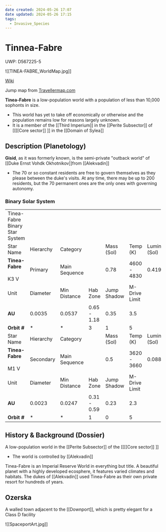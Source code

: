 ```yaml
---
date created: 2024-05-26 17:07
date updated: 2024-05-26 17:15
tags:
  - Invasive_Species
---
```

# Tinnea-Fabre
UWP: D567225-5

![[TINEA-FABRE_WorldMap.jpg]]

[Wiki](https://wiki.travellerrpg.com/Tinea-Fabre_(world))

Jump map from [Travellermap.com](https://travellermap.com/go/Core/0910)

**Tinea-Fabre** is a low-population world with a population of less than 10,000 sophonts in size.

- This world has yet to take off economically or otherwise and the population remains low for reasons largely unknown.
- It is a member of the [[Third Imperium]] in the [[Perite Subsector]] of [[[[Core sector]] ]] in the [[Domain of Sylea]]

## Description (Planetology)

**Gisid**, as it was formerly known, is the semi-private "outback world" of [[Duke Ernst Vohdk Okhotnikov]]from [[Alekvadin]]

- The 70 or so constant residents are free to govern themselves as they please between the duke's visits.  At any time, there may be up to 200 residents, but the 70 permanent ones are the only ones with governing autonomy.

### Binary Solar System

|                                |           |               |             |             |               |                  |
| ------------------------------ | --------- | ------------- | ----------- | ----------- | ------------- | ---------------- |
| Tinea-Fabre Binary Star System |           |               |             |             |               |                  |
| Star Name                      | Hierarchy | Category      |             | Mass (Sol)  | Temp (K)      | Luminosity (Sol) |
| **Tinea-Fabre**<br><br>K3 V    | Primary   | Main Sequence |             | 0.78        | 4600 - 4830   | 0.41911          |
| Unit                           | Diameter  | Min Distance  | Hab Zone    | Jump Shadow | M-Drive Limit |                  |
| **AU**                         | 0.0035    | 0.0537        | 0.65 - 1.18 | 0.35        | 3.5           |                  |
| **Orbit #**                    | *         | *             | 3           | 1           | 5             |                  |
| Star Name                      | Hierarchy | Category      |             | Mass (Sol)  | Temp (K)      | Luminosity (Sol) |
| **Tinea-Fabre**<br><br>M1 V    | Secondary | Main Sequence |             | 0.5         | 3620 - 3660   | 0.08839          |
| Unit                           | Diameter  | Min Distance  | Hab Zone    | Jump Shadow | M-Drive Limit |                  |
| **AU**                         | 0.0023    | 0.0247        | 0.31 - 0.59 | 0.23        | 2.3           |                  |
| **Orbit #**                    | *         | *             | 1           | 0           | 5             |                  |

## History & Background (Dossier)

A low-population world in the [[Perite Subsector]] of the [[[[Core sector]] ]]

- The world is controlled by [[Alekvadin]]

Tinea-Fabre is an Imperial Reserve World in everything but title. A beautiful planet with a highly developed ecosphere, it features varied climates and habitats. The dukes of [[Alekvadin]] used Tinea-Fabre as their own private resort for hundreds of years.

## Ozerska

A walled town adjacent to the [[Downport]], which is pretty elegant for a Class D facility

![[SpaceportArt.jpg]]
	